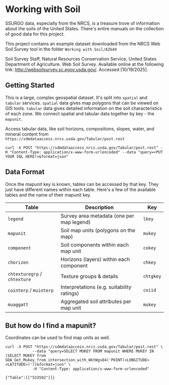 # Working with Soil
SSURGO data, especially from the NRCS, is a treasure trove of information about the soils of the United States. There's entire 
manuals on the collection of good data for this project. 

This project contains an example dataset downloaded from the NRCS Web Soil Survey tool in the folder `Working with Soil/AZ649`

Soil Survey Staff, Natural Resources Conservation Service, United States Department of Agriculture. Web Soil Survey. Available online at the following link: http://websoilsurvey.sc.egov.usda.gov/. Accessed [10/19/2025].

## Getting Started
This is a large, complex geospatial dataset. It's split into `spatial` and `tabular` services. `spatial` data gives map polygons that 
can be viewed on GIS tools. `tabular` data gives detailed information on the soil characteristics of each zone. We connect spatial and
tabular data together by key - the `mapunit`.

Access tabular data, like soil horizons, compositions, slopes, water, and mineral content from `https://sdmdataaccess.nrcs.usda.gov/Tabular/post.rest`
```
curl -X POST "https://sdmdataaccess.nrcs.usda.gov/Tabular/post.rest" -H "Content-Type: application/x-www-form-urlencoded" --data "query=<PUT YOUR SQL HERE!>&format=json"
```

## Data Format

Once the mapunit key is known, tables can be accessed by that key. They just have different names within each table. Here's a few of the available tables 
and the name of their mapunit key. 

| Table                        | Description                                | Key       |
| ---------------------------- | ------------------------------------------ | --------- |
| `legend`                     | Survey area metadata (one per map legend)  | `lkey`    |
| `mapunit`                    | Soil map units (polygons on the map)       | `mukey`   |
| `component`                  | Soil components within each map unit       | `cokey`   |
| `chorizon`                   | Horizons (layers) within each component    | `chkey`   |
| `chtexturegrp` / `chtexture` | Texture groups & details                   | `chtgkey` |
| `cointerp` / `muinterp`      | Interpretations (e.g. suitability ratings) | `coiid`   |
| `muaggatt`                   | Aggregated soil attributes per map unit    | `mukey`   |

## But how do I find a mapunit?

Coordinates can be used to find map units as well.

```
curl -X POST "https://sdmdataaccess.nrcs.usda.gov/Tabular/post.rest" \
            --data "query=SELECT MUKEY FROM mapunit WHERE MUKEY IN (SELECT MUKEY from SDA_Get_Mukey_from_intersection_with_WktWgs84('POINT(<LONGITUDE> <LATITUDE>)'))&format=json" \
            -H "Content-Type: application/x-www-form-urlencoded"
```
```
{"Table":[["533592"]]}
```